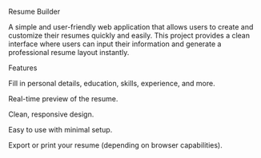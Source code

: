 Resume Builder

A simple and user-friendly web application that allows users to create and customize their resumes quickly and easily. This project provides a clean interface where users can input their information and generate a professional resume layout instantly.

Features

Fill in personal details, education, skills, experience, and more.

Real-time preview of the resume.

Clean, responsive design.

Easy to use with minimal setup.

Export or print your resume (depending on browser capabilities).
